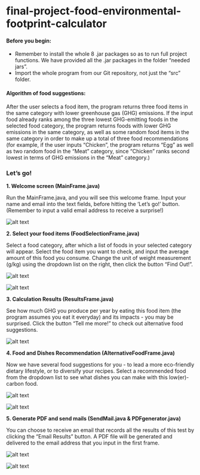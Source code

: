 # final-project-food-environmental-footprint-calculator

#### Before you begin:

* Remember to install the whole 8 .jar packages so as to run full project functions. We have provided all the .jar packages in the folder “needed jars”.
* Import the whole program from our Git repository, not just the “src” folder.

#### Algorithm of food suggestions:

After the user selects a food item, the program returns three food items in the same category with lower greenhouse gas (GHG) emissions. If the input food already ranks among the three lowest GHG-emitting foods in the selected food category, the program returns foods with lower GHG emissions in the same category, as well as some random food items in the same category in order to make up a total of three food recommendations (for example, if the user inputs “Chicken”, the program returns “Egg” as well as two random food in the “Meat” category, since “Chicken” ranks second lowest in terms of GHG emissions in the “Meat” category.)

### Let’s go! 

**1. Welcome screen (MainFrame.java)**

Run the MainFrame.java, and you will see this welcome frame. Input your name and email into the text fields, before hitting the ‘Let’s go!’ button. (Remember to input a valid email address to receive a surprise!)

![alt text](https://github.com/UPenn-CIT599/final-project-food-environmental-footprint-calculator/blob/master/src/images/frame1.png "Welcome frame")

**2. Select your food items (FoodSelectionFrame.java)**

Select a food category, after which a list of foods in your selected category will appear. Select the food item you want to check, and input the average amount of this food you consume. Change the unit of weight measurement (g/kg) using the dropdown list on the right, then click the button “Find Out!”.

![alt text](https://github.com/UPenn-CIT599/final-project-food-environmental-footprint-calculator/blob/master/src/images/frame2a.png "Food selection frame")

![alt text](https://github.com/UPenn-CIT599/final-project-food-environmental-footprint-calculator/blob/master/src/images/frame2b.png "Food selection frame")

**3. Calculation Results (ResultsFrame.java)**

See how much GHG you produce per year by eating this food item (the program assumes you eat it everyday) and its impacts - you may be surprised. Click the button “Tell me more!” to check out alternative food suggestions.

![alt text](https://github.com/UPenn-CIT599/final-project-food-environmental-footprint-calculator/blob/master/src/images/frame3.png "Results frame")

**4. Food and Dishes Recommendation (AlternativeFoodFrame.java)**

Now we have several food suggestions for you - to lead a more eco-friendly dietary lifestyle, or to diversify your recipes. Select a recommended food from the dropdown list to see what dishes you can make with this low(er)-carbon food. 

![alt text](https://github.com/UPenn-CIT599/final-project-food-environmental-footprint-calculator/blob/master/src/images/frame4a.png "Alternative food frame")

![alt text](https://github.com/UPenn-CIT599/final-project-food-environmental-footprint-calculator/blob/master/src/images/frame4b.png "Alternative food frame")

**5. Generate PDF and send mails (SendMail.java & PDFgenerator.java)**

You can choose to receive an email that records all the results of this test by clicking the “Email Results” button. A PDF file will be generated and delivered to the email address that you input in the first frame.

![alt text](https://github.com/UPenn-CIT599/final-project-food-environmental-footprint-calculator/blob/master/src/images/email.png "Email successful")

![alt text](https://github.com/UPenn-CIT599/final-project-food-environmental-footprint-calculator/blob/master/src/images/email.png "PDF report")
